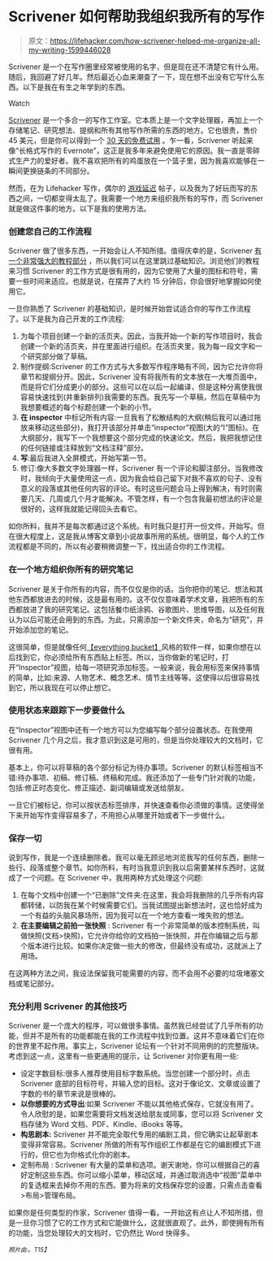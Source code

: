 # Scrivener 如何帮助我组织我所有的写作

> 原文：<https://lifehacker.com/how-scrivener-helped-me-organize-all-my-writing-1599446028>

Scrivener 是一个在写作圈里经常被使用的名字，但是现在还不清楚它有什么用。随后，我回避了好几年。然后最近心血来潮查了一下，现在想不出没有它写什么东西。以下是我在有生之年学到的东西。

Watch

[Scrivener](http://www.literatureandlatte.com/scrivener.php) 是一个多合一的写作工作室。它本质上是一个文字处理器，再加上一个存储笔记、研究想法、提纲和所有其他写作所需的东西的地方。它也很贵，售价 45 美元，但是你可以得到一个 [30 天的免费试用](http://www.literatureandlatte.com/trial.php) 。乍一看，Scrivener 听起来像“长格式写作的 Evernote”，这正是我多年来避免使用它的原因。我一直是零碎式生产力的爱好者。我不喜欢把所有的鸡蛋放在一个篮子里，因为我喜欢能够在一瞬间更换链条的不同部分。

然而，在为 Lifehacker 写作，偶尔的 [游戏延迟](http://gamesondelay.kinja.com/) 帖子，以及我为了好玩而写的东西之间，一切都变得太乱了。我需要一个地方来组织我所有的写作，而 Scrivener 就是做这件事的地方。以下是我的使用方法。

### 创建您自己的工作流程

Scrivener 做了很多东西，一开始会让人不知所措。值得庆幸的是，Scrivener [有一个非常强大的教程部分](https://www.literatureandlatte.com/video.php) ，所以我们可以在这里跳过基础知识。浏览他们的教程来习惯 Scrivener 的工作方式是很有用的，因为它使用了大量的图标和符号，需要一些时间来适应。也就是说，在摆弄了大约 15 分钟后，你会很好地掌握如何使用它。

一旦你熟悉了 Scrivener 的基础知识，是时候开始尝试适合你的写作工作流程了。以下是我为自己开发的工作流程:

1.  为每个项目创建一个新的活页夹。因此，当我开始一个新的写作项目时，我会创建一个新的活页夹，并在里面进行组织。在活页夹里，我为每一段文字和一个研究部分做了草稿。
2.  制作提纲:Scrivener 的工作方式与大多数写作程序略有不同，因为它允许你将章节和提纲分开。因此，Scrivener 没有将我所有的文本放在一大堆页面中，而是将它们分成更小的部分。这些可以在以后一起编译，但是这种分离使我很容易快速找到(并重新排列)我需要的东西。我先写一个草稿，然后在草稿中为我想要概述的每个标题创建一个新的小节。
3.  **在 inspector** 中标记所有内容:一旦我有了松散结构的大纲(稍后我可以通过拖放来移动这些部分)，我打开该部分并单击“inspector”视图(大的“I”图标)。在大纲部分，我写下一个我想要这个部分完成的快速论文。然后，我把我想记住的任何链接或注释放到“文档注释”部分。
4.  **写**:最后我进入全屏模式，开始写第一节。
5.  修订:像大多数文字处理器一样，Scrivener 有一个评论和脚注部分。当我修改时，我倾向于大量使用这一点，因为我会给自己留下对我不喜欢的句子、没有意义的段落或其他任何内容的评论。有时这些问题会马上得到解决，有时则需要几天、几周或几个月才能解决。不管怎样，有一个包含我最初想法的评论是很好的，这样我就能记得回头去看它。

如你所料，我并不是每次都通过这个系统。有时我只是打开一份文件，开始写。但在很大程度上，这是我从博客文章到小说故事所用的系统。很明显，每个人的工作流程都是不同的，所以有必要稍微调整一下，找出适合你的工作流程。

### 在一个地方组织你所有的研究笔记

Scrivener 是关于你所有的内容，而不仅仅是你的话。当你把你的笔记、想法和其他东西都放进去的时候，这是最有用的。这不仅仅意味着学术文章，我把所有的东西都放进了我的研究笔记。这包括餐巾纸涂鸦、谷歌图片、思维导图，以及任何我认为以后可能还会用到的东西。为此，只需添加一个新文件夹，命名为“研究”，并开始添加您的笔记。

这很简单，但是就像任何[【everything bucket】](https://lifehacker.com/avoid-everything-buckets-aka-why-i-cant-get-into-app-5666954)风格的软件一样，如果你想在以后找到它，你必须给所有东西贴上标签。所以，当你做新的笔记时，打开“Inspector”视图，给每一项研究添加标签。一般来说，我会用标签来保持事情的简单，比如:来源、人物艺术、概念艺术、情节主线等等。这使得以后很容易找到它，所以我现在可以停止想它。

### 使用状态来跟踪下一步要做什么

在“Inspector”视图中还有一个地方可以为您编写每个部分设置状态。在我使用 Scrivener 几个月之后，我才意识到这是可用的，但是当你处理较大的文档时，它很有用。

基本上，你可以将草稿的各个部分标记为待办事项。Scrivener 的默认标签相当不错:待办事项、初稿、修订稿、终稿和完成。我还添加了一些专门针对我的功能，包括:修正时态变化、修正描述、副词编辑或发送给朋友。

一旦它们被标记，你可以按状态标签排序，并快速查看你必须做的事情。这使得坐下来开始写作变得容易多了，不用担心从哪里开始或者下一步做什么。

### 保存一切

说到写作，我是一个连续删除者。我可以毫无顾忌地浏览我写的任何东西，删除一些行、段落或整个章节。如你所料，有时当我意识到我以后需要某样东西时，这就成了一个问题。在 Scrivener 中，我用两种方式处理这个问题:

1.  在每个文档中创建一个“已删除”文件夹:在这里，我会将我删除的几乎所有内容都转储，以防我在某个时候需要它们。当我试图提出新想法时，这也恰好成为一个有益的头脑风暴场所，因为我可以在一个地方查看一堆失败的想法。
2.  **在主要编辑之前拍一张快照** : Scrivener 有一个非常简单的版本控制系统，叫做快照(文档>快照)，它允许你给你的文档拍一张快照，并在你编辑之后与那个版本进行比较。如果你决定做一些大的修改，但最终没有成功，这就派上了用场。

在这两种方法之间，我设法保留我可能需要的内容，而不会用不必要的垃圾堵塞文档或笔记部分。

### 充分利用 Scrivener 的其他技巧

Scrivener 是一个庞大的程序，可以做很多事情。虽然我已经尝试了几乎所有的功能，但并不是所有的功能都能在我的工作流程中找到位置。这并不意味着它们在你的世界里不起作用。事实上，Scrivener 论坛有一个针对不同用例的的完整版块。考虑到这一点，这里有一些更通用的提示，让 Scrivener 对你更有用一些:

*   设定字数目标:很多人推荐使用目标字数系统。当您创建一个部分时，点击 Scrivener 底部的目标符号，并输入您的目标。这对于像论文、文章或设置了字数的书的章节来说是很棒的。
*   **以你想要的方式导出**:如果 Scrivener 不能以其他格式保存，它就没有用了。令人欣慰的是，如果您需要将文档发送给朋友或同事，您可以将 Scrivener 文档存储为 Word 文档、PDF、Kindle、iBooks 等等。
*   **构思剧本:** Scrivener 并不能完全取代专用的编剧工具，但它确实让起草剧本变得非常容易。Scrivener 所做的所有写作组织工作都是在它的编剧模式下进行的，但它也为你格式化你的剧本。
*   定制布局 : Scrivener 有大量的菜单和选项。谢天谢地，你可以根据自己的喜好定制这些东西。你可以缩小菜单，移动区域，并通过取消选中“视图”菜单中的复选框来去掉你不用的东西。要为将来的文档保存您的设置，只需点击查看>布局>管理布局。

如果你是任何类型的作家，Scrivener 值得一看。一开始这有点让人不知所措，但是一旦你习惯了它的工作方式和它能做什么，这就很直观了。此外，即使拥有所有的功能，当您处理较大的文档时，它仍然比 Word 快得多。

<small>*照片由:*</small>[<small></small>](http://pixabay.com/en/home-office-workstation-office-336378/)*<small>*。*T15】</small>*